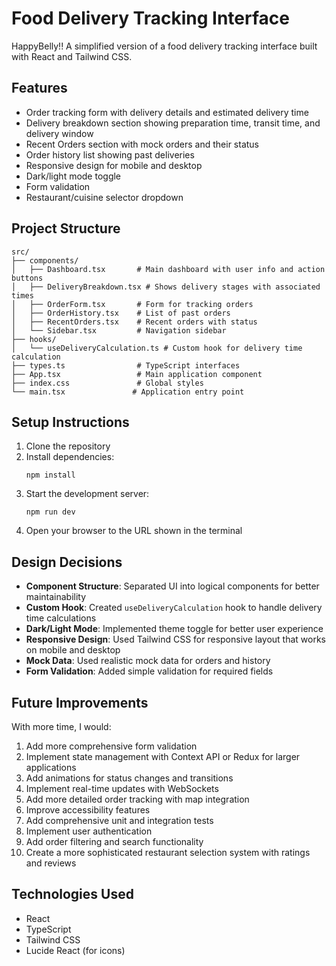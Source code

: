# Food Delivery Tracking Interface

HappyBelly!!
A simplified version of a food delivery tracking interface built with React and Tailwind CSS.

## Features

- Order tracking form with delivery details and estimated delivery time
- Delivery breakdown section showing preparation time, transit time, and delivery window
- Recent Orders section with mock orders and their status
- Order history list showing past deliveries
- Responsive design for mobile and desktop
- Dark/light mode toggle
- Form validation
- Restaurant/cuisine selector dropdown

## Project Structure

```
src/
├── components/
│   ├── Dashboard.tsx       # Main dashboard with user info and action buttons
│   ├── DeliveryBreakdown.tsx # Shows delivery stages with associated times
│   ├── OrderForm.tsx       # Form for tracking orders
│   ├── OrderHistory.tsx    # List of past orders
│   ├── RecentOrders.tsx    # Recent orders with status
│   └── Sidebar.tsx         # Navigation sidebar
├── hooks/
│   └── useDeliveryCalculation.ts # Custom hook for delivery time calculation
├── types.ts                # TypeScript interfaces
├── App.tsx                 # Main application component
├── index.css               # Global styles
└── main.tsx               # Application entry point
```

## Setup Instructions

1. Clone the repository
2. Install dependencies:
   ```
   npm install
   ```
3. Start the development server:
   ```
   npm run dev
   ```
4. Open your browser to the URL shown in the terminal

## Design Decisions

- **Component Structure**: Separated UI into logical components for better maintainability
- **Custom Hook**: Created `useDeliveryCalculation` hook to handle delivery time calculations
- **Dark/Light Mode**: Implemented theme toggle for better user experience
- **Responsive Design**: Used Tailwind CSS for responsive layout that works on mobile and desktop
- **Mock Data**: Used realistic mock data for orders and history
- **Form Validation**: Added simple validation for required fields

## Future Improvements

With more time, I would:

1. Add more comprehensive form validation
2. Implement state management with Context API or Redux for larger applications
3. Add animations for status changes and transitions
4. Implement real-time updates with WebSockets
5. Add more detailed order tracking with map integration
6. Improve accessibility features
7. Add comprehensive unit and integration tests
8. Implement user authentication
9. Add order filtering and search functionality
10. Create a more sophisticated restaurant selection system with ratings and reviews

## Technologies Used

- React
- TypeScript
- Tailwind CSS
- Lucide React (for icons)